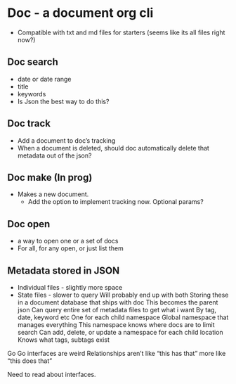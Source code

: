 # Doc - a document org cli 

- Compatible with txt and md files for starters (seems like its all files right now?)

## Doc search 
- date or date range 
- title
- keywords
- Is Json the best way to do this? 
## Doc track 
- Add a document to doc’s tracking
- When a document is deleted, should doc automatically delete that metadata out of the json? 
## Doc make (In prog) 
- Makes a new document. 
  - Add the option to implement tracking now. Optional params? 
## Doc open 
- a way to open one or a set of docs 
- For all, for any open, or just list them 
## Metadata stored in JSON 
- Individual files - slightly more space 
- State files - slower to query 
Will probably end up with both
Storing these in a document database that ships with doc 
This becomes the parent json 
Can query entire set of metadata files to get what i want 
By tag, date, keyword etc 
One for each child namespace 
Global namespace that manages everything 
This namespace knows where docs are to limit search 
Can add, delete, or update a namespace for each child location 
Knows what tags, subtags exist 

Go 
Go interfaces are weird
Relationships aren’t like “this has that” more like “this does that” 

Need to read about interfaces. 
